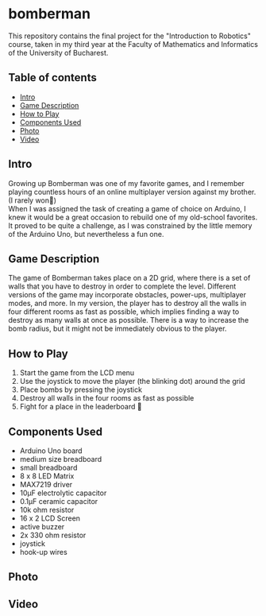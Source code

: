 # bomberman
This repository contains the final project for the "Introduction to Robotics" course, taken in my third year at the Faculty of Mathematics and Informatics of the University of Bucharest.

## Table of contents
- [Intro](#Intro)
- [Game Description](#Game-Description)
- [How to Play](#How-to-Play)
- [Components Used](#Components-Used)
- [Photo](#Photo)
- [Video](#Video)

## Intro
Growing up Bomberman was one of my favorite games, and I remember playing countless hours of an online multiplayer version against my brother. (I rarely won🙂) <br>
When I was assigned the task of creating a game of choice on Arduino, I knew it would be a great occasion to rebuild one of my old-school favorites.
It proved to be quite a challenge, as I was constrained by the little memory of the Arduino Uno, but nevertheless a fun one.

## Game Description
The game of Bomberman takes place on a 2D grid, where there is a set of walls that you have to destroy in order to complete the level. Different versions of the game may incorporate obstacles, power-ups, multiplayer modes, and more.
In my version, the player has to destroy all the walls in four different rooms as fast as possible, which implies finding a way to destroy as many walls at once as possible. There is a way to increase the bomb radius, but it might not be immediately obvious to the player.

## How to Play
1. Start the game from the LCD menu
2. Use the joystick to move the player (the blinking dot) around the grid
3. Place bombs by pressing the joystick
4. Destroy all walls in the four rooms as fast as possible
5. Fight for a place in the leaderboard :rocket:

## Components Used
- Arduino Uno board
- medium size breadboard
- small breadboard
- 8 x 8 LED Matrix
- MAX7219 driver
- 10µF electrolytic capacitor
- 0.1µF ceramic capacitor
- 10k ohm resistor
- 16 x 2 LCD Screen
- active buzzer
- 2x 330 ohm resistor
- joystick
- hook-up wires

## Photo

## Video

